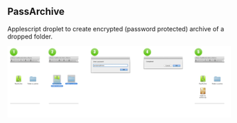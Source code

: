 PassArchive
-----------


Applescript droplet to create encrypted (password protected) archive of a dropped folder.

![Steps](parchive-steps.png "Steps")